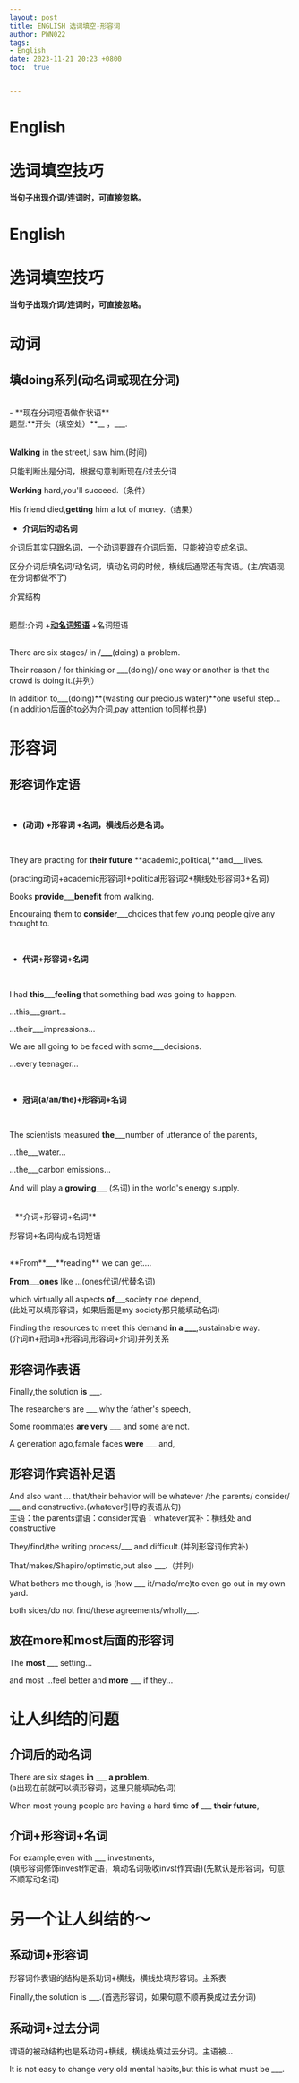 ```yaml
---
layout: post
title: ENGLISH 选词填空-形容词
author: PWN022
tags:
- English
date: 2023-11-21 20:23 +0800
toc:  true


---
```


# English

# 选词填空技巧

**当句子出现介词/连词时，可直接忽略。**

# English

# 选词填空技巧

**当句子出现介词/连词时，可直接忽略。**

# 动词

## 填doing系列(动名词或现在分词)
<br>
- **现在分词短语做作状语**
<br>
题型:**开头（填空处）**__ ，___.

<br>**Walking** in the street,I saw him.(时间)  

只能判断出是分词，根据句意判断现在/过去分词

**Working** hard,you'll succeed.（条件）

His friend died,**getting**  him  a lot of money.（结果）

- **介词后的动名词**

介词后其实只跟名词，一个动词要跟在介词后面，只能被迫变成名词。

区分介词后填名词/动名词，填动名词的时候，横线后通常还有宾语。(主/宾语现在分词都做不了)

介宾结构

<br>题型:介词  +<u>**动名词短语**</u>  +名词短语

<br>There are six stages/ in /**___**(doing) a problem.

Their reason / for thinking or ___(doing)/ one way or another is that the crowd is doing it.(并列）

In addition to___(doing)**(wasting our precious water)**one useful step...
(in addition后面的to必为介词,pay attention to同样也是)

# 形容词

## 形容词作定语

<br>

- **(动词)   +形容词   +名词，横线后必是名词。**

<br>

They are practing for **their future** **academic,political,**and___lives.

(practing动词+academic形容词1+political形容词2+横线处形容词3+名词)

Books **provide**___**benefit** from walking.

Encouraing them to **consider**___choices that few young people give any thought to.

<br>

- **代词+形容词+名词**

<br>

I had **this**___**feeling** that something bad was going to happen.

...this___grant...

...their___impressions...

We are all going to be faced with some___decisions.

...every   teenager...

<br>

- **冠词(a/an/the)+形容词+名词**

<br>

The scientists measured **the**___number of utterance  of the parents,

...the___water...

...the___carbon emissions...

And will play a **growing**___ (名词) in the world's energy supply.

<br>
- **介词+形容词+名词**

形容词+名词构成名词短语


<br>
**From**___**reading** we can get....

**From**___**ones** like ...(ones代词/代替名词)

which virtually all aspects **of**___society noe depend,  
(此处可以填形容词，如果后面是my society那只能填动名词)

Finding the resources to meet this demand **in a ___**,sustainable way.  
(介词in+冠词a+形容词,形容词+介词)并列关系

## 形容词作表语

Finally,the solution **is** ___.

The researchers are ___,why the father's speech,

Some roommates **are very** ___ and some are not.

A generation ago,famale faces **were** ___ and,

## 形容词作宾语补足语

And also want ... that/their behavior will be whatever /the parents/ consider/ ___ and constructive.(whatever引导的表语从句)  
主语：the parents谓语：consider宾语：whatever宾补：横线处 and constructive

They/find/the writing process/___ and difficult.(并列形容词作宾补)

That/makes/Shapiro/optimstic,but also ___.（并列）

What bothers me though, is (how ___ it/made/me)to even go out in my own yard.

both sides/do not find/these agreements/wholly___.

## 放在more和most后面的形容词

The **most** ___ setting...

and most ...feel better and **more** ___ if they...

# 让人纠结的问题

## 介词后的动名词

There are six stages **in** ___ **a problem**.  
(a出现在前就可以填形容词，这里只能填动名词)

When most young people are having a hard time **of** ___ **their future**,

## 介词+形容词+名词

For example,even with ___ investments,  
(填形容词修饰invest作定语，填动名词吸收invst作宾语)(先默认是形容词，句意不顺写动名词)

# 另一个让人纠结的～

## 系动词+形容词

形容词作表语的结构是系动词+横线，横线处填形容词。主系表

Finally,the solution is ___.(首选形容词，如果句意不顺再换成过去分词)

## 系动词+过去分词

谓语的被动结构也是系动词+横线，横线处填过去分词。主语被...

It is not easy to change very old mental habits,but this is what must be ___.
